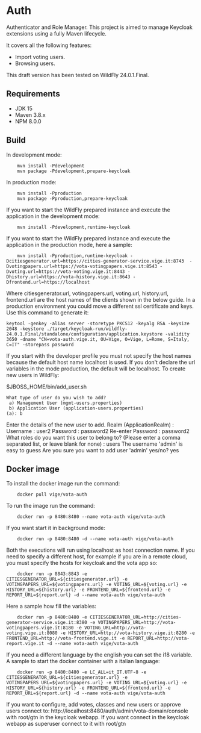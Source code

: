 Auth
=============
Authenticator and Role Manager.
This project is aimed to manage Keycloak extensions using a fully Maven lifecycle.

It covers all the following features:

- Import voting users.
- Browsing users.

This draft version has been tested on WildFly 24.0.1.Final.

Requirements
------------

- JDK 15
- Maven 3.8.x
- NPM 8.0.0


Build
-----

In development mode:
```
    mvn install -Pdevelopment
    mvn package -Pdevelopment,prepare-keycloak
```
In production mode:
```
    mvn install -Pproduction
    mvn package -Pproduction,prepare-keycloak
```
If you want to start the WildFly prepared instance and execute the application in the development mode:
```
    mvn install -Pdevelopment,runtime-keycloak
```
If you want to start the WildFly prepared instance and execute the application in the production mode, here a sample:
```
    mvn install -Pproduction,runtime-keycloak -Dcitiesgenerator.url=https://cities-generator-service.vige.it:8743  -Dvotingpapers.url=https://vota-votingpapers.vige.it:8543 -Dvoting.url=https://vota-voting.vige.it:8443 -Dhistory.url=https://vota-history.vige.it:8643 -Dfrontend.url=https://localhost
```
Where citiesgenerator.url, votingpapers.url, voting.url, history.url, frontend.url are the host names of the clients shown in the below guide.
In a production environment you could move a different ssl certificate and keys. Use this command to generate it:
```
keytool -genkey -alias server -storetype PKCS12 -keyalg RSA -keysize 2048 -keystore ./target/keycloak-run/wildfly-24.0.1.Final/standalone/configuration/application.keystore -validity 3650 -dname "CN=vota-auth.vige.it, OU=Vige, O=Vige, L=Rome, S=Italy, C=IT" -storepass password
```
If you start with the developer profile you must not specify the host names because the default host name localhost is used. If you don't declare the url variables in the mode production, the default will be localhost.
To create new users in WildFly:

$JBOSS_HOME/bin/add_user.sh

    What type of user do you wish to add? 
     a) Management User (mgmt-users.properties) 
     b) Application User (application-users.properties)
    (a): b

Enter the details of the new user to add.
Realm (ApplicationRealm) : 
Username : user2
Password : password2
Re-enter Password : password2
What roles do you want this user to belong to? (Please enter a comma separated list, or leave blank for none) : users
The username 'admin' is easy to guess
Are you sure you want to add user 'admin' yes/no? yes

Docker image
------------

To install the docker image run the command:
```
    docker pull vige/vota-auth
```
To run the image run the command:
```
    docker run -p 8480:8480 --name vota-auth vige/vota-auth
```
If you want start it in background mode:
```
    docker run -p 8480:8480 -d --name vota-auth vige/vota-auth
```
Both the executions will run using localhost as host connection name. If you need to specify a different host, for example if you are in a remote cloud, you must specify the hosts for keycloak and the vota app so:
```
    docker run -p 8843:8843 -e CITIESGENERATOR_URL=${citiesgenerator.url} -e VOTINGPAPERS_URL=${votingpapers.url} -e VOTING_URL=${voting.url} -e HISTORY_URL=${history.url} -e FRONTEND_URL=${frontend.url} -e REPORT_URL=${report.url} -d --name vota-auth vige/vota-auth
```
Here a sample how fill the variables:
```
    docker run -p 8480:8480 -e CITIESGENERATOR_URL=http://cities-generator-service.vige.it:8380 -e VOTINGPAPERS_URL=http://vota-votingpapers.vige.it:8180 -e VOTING_URL=http://vota-voting.vige.it:8080 -e HISTORY_URL=http://vota-history.vige.it:8280 -e FRONTEND_URL=http://vota-frontend.vige.it -e REPORT_URL=http://vota-report.vige.it -d --name vota-auth vige/vota-auth
```
If you need a different language by the english you can set the i18 variable. A sample to start the docker container with a italian language:
```
    docker run -p 8480:8480 -e LC_ALL=it_IT.UTF-8 -e CITIESGENERATOR_URL=${citiesgenerator.url} -e VOTINGPAPERS_URL=${votingpapers.url} -e VOTING_URL=${voting.url} -e HISTORY_URL=${history.url} -e FRONTEND_URL=${frontend.url} -e REPORT_URL=${report.url} -d --name vota-auth vige/vota-auth
```
If you want to configure, add votes, classes and new users or approve users connect to: http://localhost:8480/auth/admin/vota-domain/console with root/gtn in the keycloak webapp.
If you want connect in the keycloak webapp as superuser connect to it with root/gtn